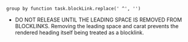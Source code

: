 <!-- placeholder to force blank line before included text -->


```text
group by function task.blockLink.replace(' ^', '')
```

- DO NOT RELEASE UNTIL THE LEADING SPACE IS REMOVED FROM BLOCKLINKS. Removing the leading space and carat prevents the rendered heading itself being treated as a blocklink.


<!-- placeholder to force blank line after included text -->
